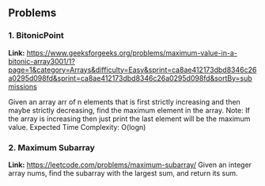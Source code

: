 ## Problems

### 1. BitonicPoint <br>
**Link:** https://www.geeksforgeeks.org/problems/maximum-value-in-a-bitonic-array3001/1?page=1&category=Arrays&difficulty=Easy&sprint=ca8ae412173dbd8346c26a0295d098fd&sprint=ca8ae412173dbd8346c26a0295d098fd&sortBy=submissions

Given an array arr of n elements that is first strictly increasing and then maybe strictly 
decreasing, find the maximum element in the array.
Note: If the array is increasing then just print the last element will be the maximum value.
Expected Time Complexity: O(logn)

### 2. Maximum Subarray
**Link:** https://leetcode.com/problems/maximum-subarray/
Given an integer array nums, find the subarray with the largest sum, and return its sum.